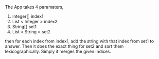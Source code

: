 The App takes 4 paramaters,

1) Integer[] index1
2) List < Integer > index2
3) String[] set1
4) List < String > set2

then for each index from index1, add the string with that index from set1 to answer. Then it does the exact thing for set2 and sort them lexicographically. Simply it merges the given indices.